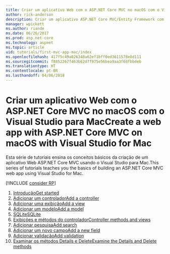 ```yaml
---
title: Criar um aplicativo Web com o ASP.NET Core MVC no macOS com o Visual Studio para Mac
author: rick-anderson
description: Criar um aplicativo ASP.NET Core MVC/Entity Framework com o Visual Studio para Mac
manager: wpickett
ms.author: riande
ms.date: 06/26/2017
ms.prod: asp.net-core
ms.technology: aspnet
ms.topic: article
uid: tutorials/first-mvc-app-mac/index
ms.openlocfilehash: 417f5c49a026348a62ef1bff0ed3611578e8d111
ms.sourcegitcommit: f8852267f463b62d7f975e56bea9aa3f68fbbdeb
ms.translationtype: HT
ms.contentlocale: pt-BR
ms.lasthandoff: 04/06/2018
---
```

# <a name="create-a-web-app-with-aspnet-core-mvc-on-macos-with-visual-studio-for-mac"></a><span data-ttu-id="6d554-103">Criar um aplicativo Web com o ASP.NET Core MVC no macOS com o Visual Studio para Mac</span><span class="sxs-lookup"><span data-stu-id="6d554-103">Create a web app with ASP.NET Core MVC on macOS with Visual Studio for Mac</span></span>

<span data-ttu-id="6d554-104">Esta série de tutoriais ensina os conceitos básicos da criação de um aplicativo Web ASP.NET Core MVC usando o Visual Studio para Mac.</span><span class="sxs-lookup"><span data-stu-id="6d554-104">This series of tutorials teaches you the basics of building an ASP.NET Core MVC web app using Visual Studio for Mac.</span></span> 

[!INCLUDE [consider RP](../../includes/razor.md)]

1. [<span data-ttu-id="6d554-105">Introdução</span><span class="sxs-lookup"><span data-stu-id="6d554-105">Get started</span></span>](xref:tutorials/first-mvc-app-mac/start-mvc)
1. [<span data-ttu-id="6d554-106">Adicionar um controlador</span><span class="sxs-lookup"><span data-stu-id="6d554-106">Add a controller</span></span>](xref:tutorials/first-mvc-app-mac/adding-controller)
1. [<span data-ttu-id="6d554-107">Adicionar uma exibição</span><span class="sxs-lookup"><span data-stu-id="6d554-107">Add a view</span></span>](xref:tutorials/first-mvc-app-mac/adding-view)
1. [<span data-ttu-id="6d554-108">Adicionar um modelo</span><span class="sxs-lookup"><span data-stu-id="6d554-108">Add a model</span></span>](xref:tutorials/first-mvc-app-mac/adding-model)
1. [<span data-ttu-id="6d554-109">SQLite</span><span class="sxs-lookup"><span data-stu-id="6d554-109">SQLite</span></span>](xref:tutorials/first-mvc-app-mac/working-with-sql)
1. [<span data-ttu-id="6d554-110">Exibições e métodos do controlador</span><span class="sxs-lookup"><span data-stu-id="6d554-110">Controller methods and views</span></span>](xref:tutorials/first-mvc-app-mac/controller-methods-views)
1. [<span data-ttu-id="6d554-111">Adicionar pesquisa</span><span class="sxs-lookup"><span data-stu-id="6d554-111">Add search</span></span>](xref:tutorials/first-mvc-app-mac/search)
1. [<span data-ttu-id="6d554-112">Adicionar um novo campo</span><span class="sxs-lookup"><span data-stu-id="6d554-112">Add a new field</span></span>](xref:tutorials/first-mvc-app-mac/new-field)
1. [<span data-ttu-id="6d554-113">Adicionar validação</span><span class="sxs-lookup"><span data-stu-id="6d554-113">Add validation</span></span>](xref:tutorials/first-mvc-app-mac/validation)
1. [<span data-ttu-id="6d554-114">Examinar os métodos Details e Delete</span><span class="sxs-lookup"><span data-stu-id="6d554-114">Examine the Details and Delete methods</span></span>](xref:tutorials/first-mvc-app/details)
